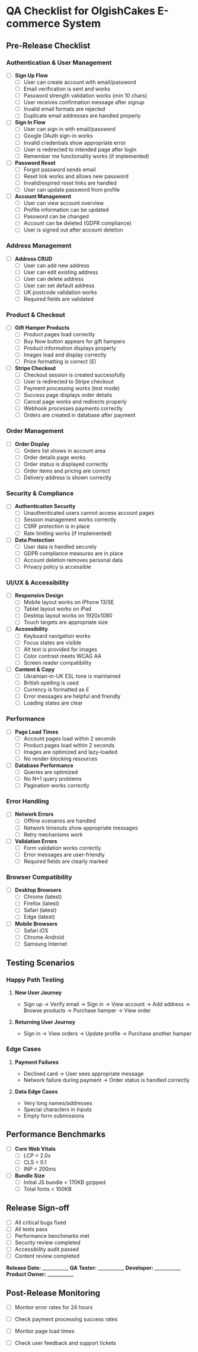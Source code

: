 # QA Checklist for OlgishCakes E-commerce System

## Pre-Release Checklist

### Authentication & User Management
- [ ] **Sign Up Flow**
  - [ ] User can create account with email/password
  - [ ] Email verification is sent and works
  - [ ] Password strength validation works (min 10 chars)
  - [ ] User receives confirmation message after signup
  - [ ] Invalid email formats are rejected
  - [ ] Duplicate email addresses are handled properly

- [ ] **Sign In Flow**
  - [ ] User can sign in with email/password
  - [ ] Google OAuth sign-in works
  - [ ] Invalid credentials show appropriate error
  - [ ] User is redirected to intended page after login
  - [ ] Remember me functionality works (if implemented)

- [ ] **Password Reset**
  - [ ] Forgot password sends email
  - [ ] Reset link works and allows new password
  - [ ] Invalid/expired reset links are handled
  - [ ] User can update password from profile

- [ ] **Account Management**
  - [ ] User can view account overview
  - [ ] Profile information can be updated
  - [ ] Password can be changed
  - [ ] Account can be deleted (GDPR compliance)
  - [ ] User is signed out after account deletion

### Address Management
- [ ] **Address CRUD**
  - [ ] User can add new address
  - [ ] User can edit existing address
  - [ ] User can delete address
  - [ ] User can set default address
  - [ ] UK postcode validation works
  - [ ] Required fields are validated

### Product & Checkout
- [ ] **Gift Hamper Products**
  - [ ] Product pages load correctly
  - [ ] Buy Now button appears for gift hampers
  - [ ] Product information displays properly
  - [ ] Images load and display correctly
  - [ ] Price formatting is correct (£)

- [ ] **Stripe Checkout**
  - [ ] Checkout session is created successfully
  - [ ] User is redirected to Stripe checkout
  - [ ] Payment processing works (test mode)
  - [ ] Success page displays order details
  - [ ] Cancel page works and redirects properly
  - [ ] Webhook processes payments correctly
  - [ ] Orders are created in database after payment

### Order Management
- [ ] **Order Display**
  - [ ] Orders list shows in account area
  - [ ] Order details page works
  - [ ] Order status is displayed correctly
  - [ ] Order items and pricing are correct
  - [ ] Delivery address is shown correctly

### Security & Compliance
- [ ] **Authentication Security**
  - [ ] Unauthenticated users cannot access account pages
  - [ ] Session management works correctly
  - [ ] CSRF protection is in place
  - [ ] Rate limiting works (if implemented)

- [ ] **Data Protection**
  - [ ] User data is handled securely
  - [ ] GDPR compliance measures are in place
  - [ ] Account deletion removes personal data
  - [ ] Privacy policy is accessible

### UI/UX & Accessibility
- [ ] **Responsive Design**
  - [ ] Mobile layout works on iPhone 13/SE
  - [ ] Tablet layout works on iPad
  - [ ] Desktop layout works on 1920x1080
  - [ ] Touch targets are appropriate size

- [ ] **Accessibility**
  - [ ] Keyboard navigation works
  - [ ] Focus states are visible
  - [ ] Alt text is provided for images
  - [ ] Color contrast meets WCAG AA
  - [ ] Screen reader compatibility

- [ ] **Content & Copy**
  - [ ] Ukrainian-in-UK ESL tone is maintained
  - [ ] British spelling is used
  - [ ] Currency is formatted as £
  - [ ] Error messages are helpful and friendly
  - [ ] Loading states are clear

### Performance
- [ ] **Page Load Times**
  - [ ] Account pages load within 2 seconds
  - [ ] Product pages load within 2 seconds
  - [ ] Images are optimized and lazy-loaded
  - [ ] No render-blocking resources

- [ ] **Database Performance**
  - [ ] Queries are optimized
  - [ ] No N+1 query problems
  - [ ] Pagination works correctly

### Error Handling
- [ ] **Network Errors**
  - [ ] Offline scenarios are handled
  - [ ] Network timeouts show appropriate messages
  - [ ] Retry mechanisms work

- [ ] **Validation Errors**
  - [ ] Form validation works correctly
  - [ ] Error messages are user-friendly
  - [ ] Required fields are clearly marked

### Browser Compatibility
- [ ] **Desktop Browsers**
  - [ ] Chrome (latest)
  - [ ] Firefox (latest)
  - [ ] Safari (latest)
  - [ ] Edge (latest)

- [ ] **Mobile Browsers**
  - [ ] Safari iOS
  - [ ] Chrome Android
  - [ ] Samsung Internet

## Testing Scenarios

### Happy Path Testing
1. **New User Journey**
   - Sign up → Verify email → Sign in → View account → Add address → Browse products → Purchase hamper → View order

2. **Returning User Journey**
   - Sign in → View orders → Update profile → Purchase another hamper

### Edge Cases
1. **Payment Failures**
   - Declined card → User sees appropriate message
   - Network failure during payment → Order status is handled correctly

2. **Data Edge Cases**
   - Very long names/addresses
   - Special characters in inputs
   - Empty form submissions

## Performance Benchmarks
- [ ] **Core Web Vitals**
  - [ ] LCP < 2.0s
  - [ ] CLS < 0.1
  - [ ] INP < 200ms

- [ ] **Bundle Size**
  - [ ] Initial JS bundle < 170KB gzipped
  - [ ] Total fonts < 100KB

## Release Sign-off
- [ ] All critical bugs fixed
- [ ] All tests pass
- [ ] Performance benchmarks met
- [ ] Security review completed
- [ ] Accessibility audit passed
- [ ] Content review completed

**Release Date:** ___________
**QA Tester:** ___________
**Developer:** ___________
**Product Owner:** ___________

## Post-Release Monitoring
- [ ] Monitor error rates for 24 hours
- [ ] Check payment processing success rates
- [ ] Monitor page load times
- [ ] Check user feedback and support tickets


